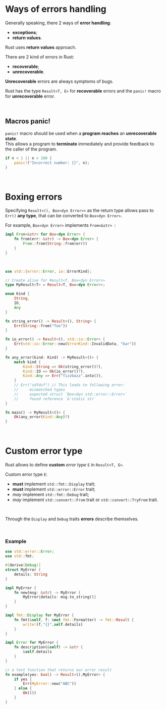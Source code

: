 # Ways of errors handling
Generally speaking, there 2 ways of **error handling**: 
- **exceptions**; 
- **return values**. 

Rust uses **return values** approach. 

There are 2 kind of errors in Rust: 
- **recoverable**;
- **unrecoverable**. 

**Unrecoverable** errors are always symptoms of bugs.

Rust has the type `Result<T, E>` for **recoverable** errors and the `panic!` macro for **unrecoverable** error.

<br>

## Macros panic!
`panic!` macro should be used when a **program reaches** an **unrecoverable state**.<br>
This allows a program to **terminate** immediately and provide feedback to the caller of the program.<br>

```Rust
if n < 1 || n > 100 {
    panic!("Incorrect number: {}", n);
}
```

<br>

# Boxing errors
Specifying `Result<(), Box<dyn Error>>` as the return type allows pass to `Err()` **any type**, that can be converted to `Box<dyn Error>`.<br>

For example, `Box<dyn Error>` implements `From<&str> `:
```rust
impl From<&str> for Box<dyn Error> {
    fn from(err: &str) -> Box<dyn Error> {
        From::from(String::from(err))
    }
}
```

<br>

```rust
use std::{error::Error, io::ErrorKind};

// Create alise for Result<T, Box<dyn Error>>
type MyResult<T> = Result<T, Box<dyn Error>>;

enum Kind {
    String,
    IO,
    Any
}

fn string_error() -> Result<(), String> {
    Err(String::from("foo"))
}

fn io_error() -> Result<(), std::io::Error> {
    Err(std::io::Error::new(ErrorKind::InvalidData, "bar"))
}

fn any_error(kind: Kind) -> MyResult<()> {
    match kind {
        Kind::String => Ok(string_error()?),
        Kind::IO => Ok(io_error()?),
        Kind::Any => Err("fizzbazz".into()),
    }
    // Err("sdfdsf") // This leads to following error: 
    //     mismatched types
    //     expected struct `Box<dyn std::error::Error>`
    //     found reference `&'static str`
}

fn main() -> MyResult<()> {
    Ok(any_error(Kind::Any)?)
}
```

<br>

# Custom error type
Rust allows to define **custom** *error type* `E` in `Result<T, E>`.<br>

Custom error type `E`:
- **must** implement `std::fmt::Display` trait;
- **must** implement `std::error::Error` trait;
- *may* implement `std::fmt::Debug` trait;
- *may* implement `std::convert::From` trait or `std::convert::TryFrom` trait.

<br>

Through the `Display` and `Debug` traits **errors** describe themselves.

<br>

### Example
```Rust
use std::error::Error;
use std::fmt;

#[derive(Debug)]
struct MyError {
    details: String
}

impl MyError {
    fn new(msg: &str) -> MyError {
        MyError{details: msg.to_string()}
    }
}

impl fmt::Display for MyError {
    fn fmt(&self, f: &mut fmt::Formatter) -> fmt::Result {
        write!(f,"{}",self.details)
    }
}

impl Error for MyError {
    fn description(&self) -> &str {
        &self.details
    }
}

// a test function that returns our error result
fn example(yes: bool) -> Result<(),MyError> {
    if yes {
        Err(MyError::new("ABC"))
    } else {
        Ok(())
    }
}
```